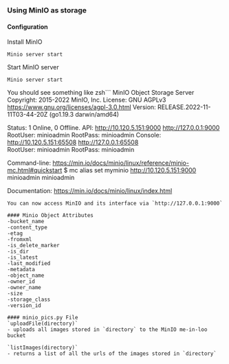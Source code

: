 ### Using MinIO as storage

#### Configuration
Install MinIO
``` 
Minio server start
```

Start MinIO server
```
Minio server start
```
You should see something like 
zsh```
MinIO Object Storage Server
Copyright: 2015-2022 MinIO, Inc.
License: GNU AGPLv3 <https://www.gnu.org/licenses/agpl-3.0.html>
Version: RELEASE.2022-11-11T03-44-20Z (go1.19.3 darwin/amd64)

Status:         1 Online, 0 Offline. 
API: http://10.120.5.151:9000  http://127.0.0.1:9000                       
RootUser: minioadmin 
RootPass: minioadmin 
Console: http://10.120.5.151:65508 http://127.0.0.1:65508            
RootUser: minioadmin 
RootPass: minioadmin 

Command-line: https://min.io/docs/minio/linux/reference/minio-mc.html#quickstart
   $ mc alias set myminio http://10.120.5.151:9000 minioadmin minioadmin

Documentation: https://min.io/docs/minio/linux/index.html

```
You can now access MinIO and its interface via `http://127.0.0.1:9000`

#### Minio Object Attributes
-bucket_name
-content_type
-etag
-fromxml
-is_delete_marker
-is_dir
-is_latest
-last_modified
-metadata
-object_name
-owner_id
-owner_name
-size
-storage_class
-version_id

#### minio_pics.py File
`uploadFile(directory)`
- uploads all images stored in `directory` to the MinIO me-in-loo bucket

`listImages(directory)`
- returns a list of all the urls of the images stored in `directory`




